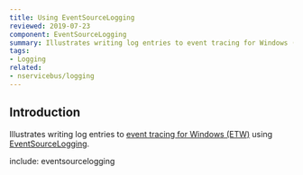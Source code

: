 ```yaml
---
title: Using EventSourceLogging
reviewed: 2019-07-23
component: EventSourceLogging
summary: Illustrates writing log entries to event tracing for Windows (ETW).
tags:
- Logging
related:
- nservicebus/logging
---
```


## Introduction

Illustrates writing log entries to [event tracing for Windows (ETW)](https://blogs.msdn.microsoft.com/vancem/2012/08/13/windows-high-speed-logging-etw-in-c-net-using-system-diagnostics-tracing-eventsource/) using [EventSourceLogging](https://github.com/robv8r/NServiceBus.EventSourceLogging).


include: eventsourcelogging
